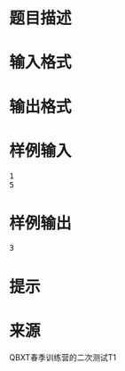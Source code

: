 

# 题目描述



# 输入格式



# 输出格式



# 样例输入


<pre>1
5
</pre>

# 样例输出


<pre>3</pre>

# 提示



# 来源


<p>
QBXT春季训练营的二次测试T1
</p>
